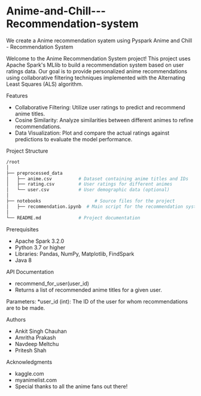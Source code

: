 # Anime-and-Chill---Recommendation-system
We create a Anime recommendation syatem using Pyspark
Anime and  Chill - Recommendation System

Welcome to the Anime Recommendation System project! This project uses Apache Spark's MLlib to build a recommendation system based on user ratings data. Our goal is to provide personalized anime recommendations using collaborative filtering techniques implemented with the Alternating Least Squares (ALS) algorithm.

Features
* Collaborative Filtering: Utilize user ratings to predict and recommend anime titles.
* Cosine Similarity: Analyze similarities between different animes to refine recommendations.
* Data Visualization: Plot and compare the actual ratings against predictions to evaluate the model performance.
  
Project Structure
```bash
/root
│
├── preprocessed_data
│   ├── anime.csv          # Dataset containing anime titles and IDs
│   ├── rating.csv         # User ratings for different animes
│   └── user.csv           # User demographic data (optional)
│
├── notebooks                    # Source files for the project
│   ├── recommendation.ipynb  # Main script for the recommendation system
│      
└── README.md              # Project documentation

```
Prerequisites
* Apache Spark 3.2.0
* Python 3.7 or higher
* Libraries: Pandas, NumPy, Matplotlib, FindSpark
* Java 8

API Documentation
* recommend_for_user(user_id)
* Returns a list of recommended anime titles for a given user.

Parameters:
*user_id (int): The ID of the user for whom recommendations are to be made.

Authors
* Ankit Singh Chauhan
* Amritha Prakash
* Navdeep Meltchu
* Pritesh Shah

Acknowledgments
* kaggle.com
* myanimelist.com
* Special thanks to all the anime fans out there!
